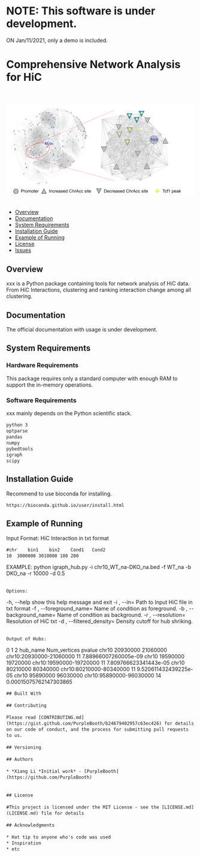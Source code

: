 # NOTE: This software is under development.
ON Jan/11/2021, only a demo is included. 



# Comprehensive Network Analysis for HiC

<br><br>
<img src="image/Hub_Myb.PNG" width="800">
<br><br>


- [Overview](#overview)
- [Documentation](#documentation)
- [System Requirements](#system-requirements)
- [Installation Guide](#installation-guide)
- [Example of Running](#Example_Running)
- [License](#license)
- [Issues](https://github.com/neurodata/mgcpy/issues)

## Overview
xxx is a Python package containing tools for network analysis of HiC data.
From HiC Interactions, clustering and ranking interaction change among all clustering.

## Documentation
The official documentation with usage is under development.

## System Requirements
### Hardware Requirements
This package requires only a standard computer with enough RAM to support the in-memory operations.
### Software Requirements

xxx mainly depends on the Python scientific stack.
```
python 3
optparse
pandas
numpy
pybedtools
igraph
scipy
```

## Installation Guide

Recommend to use bioconda for installing.

```
https://bioconda.github.io/user/install.html
```


## Example of Running
Input Format: HiC Interaction in txt format
```
#chr	bin1	bin2	Cond1	Cond2
10	3000000	3010000	100	200
```

EXAMPLE: python igraph_hub.py -i chr10_WT_na-DKO_na.bed -f WT_na -b DKO_na -r 10000 -d 0.5
```

Options:
```
  -h, --help            show this help message and exit
  -i <file>, --in=<file> Path to Input HiC file in txt format
  -f <str>, --foreground_name=<str> Name of condition as foreground.
  -b <str>, --background_name=<str> Name of condition as background.
  -r <int>, --resolution=<int>      Resolution of HiC txt
  -d <float>, --filtered_density=<float> Density cutoff for hub shriking.
```

Output of Hubs:
```
0	1	2	hub_name	Num_vertices	pvalue
chr10	20930000	21060000	chr10:20930000-21060000	11	7.88966007260005e-09
chr10	19590000	19720000	chr10:19590000-19720000	11	7.809766623341443e-05
chr10	80210000	80340000	chr10:80210000-80340000	11	9.520611432439225e-05
chr10	95890000	96030000	chr10:95890000-96030000	14	0.00015075762147303865

```
## Built With

## Contributing

Please read [CONTRIBUTING.md](https://gist.github.com/PurpleBooth/b24679402957c63ec426) for details on our code of conduct, and the process for submitting pull requests to us.

## Versioning

## Authors

* *Xiang Li *Initial work* - [PurpleBooth](https://github.com/PurpleBooth)


## License

#This project is licensed under the MIT License - see the [LICENSE.md](LICENSE.md) file for details

## Acknowledgments

* Hat tip to anyone who's code was used
* Inspiration
* etc

